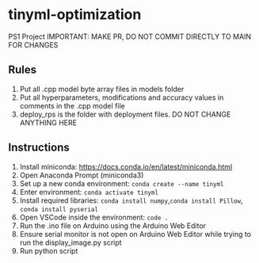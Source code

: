 # tinyml-optimization
PS1 Project
IMPORTANT: MAKE PR, DO NOT COMMIT DIRECTLY TO MAIN FOR CHANGES

## Rules
1. Put all .cpp model byte array files in models folder
2. Put all hyperparameters, modifications and accuracy values in comments in the .cpp model file
3. deploy_rps is the folder with deployment files. DO NOT CHANGE ANYTHING HERE

## Instructions
1. Install miniconda: https://docs.conda.io/en/latest/miniconda.html
2. Open Anaconda Prompt (miniconda3)
3. Set up a new conda environment: ```conda create --name tinyml```
4. Enter environment: ```conda activate tinyml```
5. Install required libraries:  ```conda install numpy```,```conda install Pillow```, ```conda install pyserial```
6. Open VSCode inside the environment: ```code .```
7. Run the .ino file on Arduino using the Arduino Web Editor
8. Ensure serial monitor is not open on Arduino Web Editor while trying to run the display_image.py script
9. Run python script
